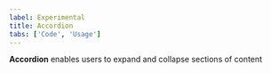 ```yaml
---
label: Experimental
title: Accordion
tabs: ['Code', 'Usage']
---
```


<page-intro>**Accordion** enables users to expand and collapse sections of content</page-intro>

<component 
    name="Experimental Accordion"
    component="accordion" 
    variation="accordion"
    experimental="true"
    >
</component>
